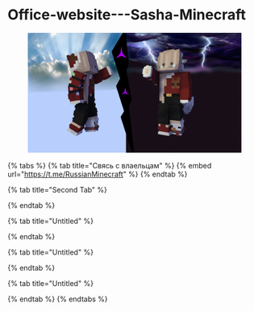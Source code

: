 # Office-website---Sasha-Minecraft



<figure><img src=".gitbook/assets/эльха ревалюсыя4.png" alt=""><figcaption></figcaption></figure>

{% tabs %}
{% tab title="Свясь с влаельцам" %}
{% embed url="https://t.me/RussianMinecraft" %}
{% endtab %}

{% tab title="Second Tab" %}

{% endtab %}

{% tab title="Untitled" %}

{% endtab %}

{% tab title="Untitled" %}

{% endtab %}

{% tab title="Untitled" %}

{% endtab %}
{% endtabs %}

